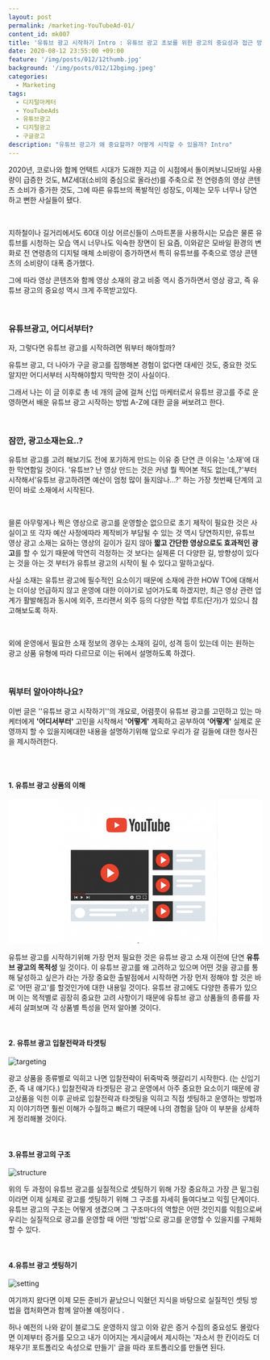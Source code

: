 ```yaml
---
layout: post
permalink: /marketing-YouTubeAd-01/
content_id: mk007
title: '유튜브 광고 시작하기 Intro : 유튜브 광고 초보를 위한 광고의 중요성과 접근 방법!'
date: 2020-08-12 23:55:00 +09:00
feature: '/img/posts/012/12thumb.jpg'
background: '/img/posts/012/12bgimg.jpeg'
categories:
  - Marketing
tags:  
  - 디지털마케터
  - YouTubeAds
  - 유튜브광고
  - 디지털광고
  - 구글광고
description: "유튜브 광고가 왜 중요할까? 어떻게 시작할 수 있을까? Intro"
---
```


2020년, 코로나와 함께 언택트 시대가 도래한 지금 이 시점에서 돌이켜보니모바일 사용량이 급증한 것도, MZ세대(소비의 중심으로 올라선)를 주축으로 전 연령층의 영상 콘텐츠 소비가 증가한 것도, 그에 따른 유튜브의 폭발적인 성장도, 이제는 모두 너무나 당연하고 뻔한 사실들이 됐다.

<br>

지하철이나 길거리에서도 60대 이상 어르신들이 스마트폰을 사용하시는 모습은 물론 유튜브를 시청하는 모습 역시 너무나도 익숙한 장면이 된 요즘, 이와같은 모바일 환경의 변화로 전 연령층의 디지털 매체 소비랑이 증가하면서 특히 유튜브를 주축으로 영상 콘텐츠의 소비량이 대폭 증가했다.

그에 따라 영상 콘텐츠와 함께 영상 소재의 광고 비중 역시 증가하면서 영상 광고, 즉 유튜브 광고의 중요성 역시 크게 주목받고있다.

<br>

<h3>유튜브광고, 어디서부터?</h3>

자, 그렇다면 유튜브 광고를 시작하려면 뭐부터 해야할까? 

유튜브 광고, 더 나아가 구글 광고를 집행해본 경험이 없다면 대세인 것도, 중요한 것도 알지만 어디서부터 시작해야할지 막막한 것이 사실이다.

그래서 나는 이 글 이후로 총 네 개의 글에 걸쳐 신입 마케터로서 유튜브 광고를 주로 운영하면서 배운 유튜브 광고 시작하는 방법 A-Z에 대한 글을 써보려고 한다. 

<br>

<h3>잠깐, 광고소재는요..?</h3>

유튜브 광고를 고려 해보기도 전에 포기하게 만드는 이유 중 단연 큰 이유는 '소재'에 대한 막연함일 것이다.  '유튜브? 난 영상 만드는 것은 커녕 뭘 찍어본 적도 없는데,,?'부터 시작해서'유튜브 광고하려면 예산이 엄청 많이 들지않나...?' 하는 가장 첫번째 단계의 고민이 바로 소재에서 시작된다.

<br>

믈론 아무렇게나 찍은 영상으로 광고를 운영할순 없으므로 초기 제작이 필요한 것은 사실이고 또 각자 예산 사정에따라 제작비가 부담될 수 있는 것 역시 당연하지만, 유튜브 영상 광고 소재는 요하는 영상의 길이가 길지 않아 <b>짧고 간단한 영상으로도 효과적인 광고</b>를 할 수 있기 때문에 막연히 걱정하는 것 보다는 실제론 더 다양한 길, 방향성이 있다는 것을 아는 것 부터가 유튜브 광고의 시작이 될 수 있다고 말하고싶다.

사실 소재는 유튜브 광고에 필수적인 요소이기 때문에 소재에 관한 HOW TO에 대해서는 더이상 언급하지 않고 운영에 대한 이야기로 넘어가도록 하겠지만, 최근 영상 관련 업계가 활발해짐과 동시에 외주, 프리랜서 외주 등의 다양한 작업 루트(단가)가 있으니 참고해보도록 하자.

<br>

외에 운영에서 필요한 소재 정보의 경우는 소재의 길이, 성격 등이 있는데 이는 원하는 광고 상품 유형에 따라 다르므로 이는 뒤에서 설명하도록 하겠다.

<br>

<h3>뭐부터 알아야하나요?</h3>

이번 글은 ''유튜브 광고 시작하기''의 개요로, 어렴풋이 유튜브 광고를 고민하고 있는 마케터에게 <b>'어디서부터'</b> 고민을 시작해서 <b>'어떻게'</b> 계획하고 공부하여 <b>'어떻게'</b> 실제로 운영까지 할 수 있을지에대한 내용을 설명하기위해 앞으로 우리가 갈 길들에 대한 청사진을 제시하려한다.

<br>

<br>

<h4> 1. 유튜브 광고 상품의 이해</h4>

![YT Ads type](/img/posts/012/01.png)

유튜브 광고를 시작하기위해 가장 먼저 필요한 것은 유튜브 광고 소재 이전에 단연 <b>유튜브 광고의 목적성</b> 일 것이다. 이 유튜브 광고를 왜 고려하고 있으며 어떤 것을 광고를 통해 달성하고 싶은가 라는 가장 중요한 출발점에서 시작하면 가장 먼저 정해야 할 것은 바로 '어떤 광고'를 할것인가에 대한 내용일 것이다. 유튜브 광고에도 다양한 종류가 있으며 이는 목적별로 굉장히 중요한 고려 사항이기 때문에 유튜브 광고 상품들의 종류를 자세히 살펴보며 각 상품별 특성을 먼저 알아볼 것이다.

<br>

<h4> 2. 유튜브 광고 입찰전략과 타겟팅</h4>

![targeting](/img/posts/012/02.jpg)

 광고 상품을 종류별로 익히고 나면 입찰전략이 뒤죽박죽 헷갈리기 시작한다. (는 신입기준, 즉 내 얘기다.) 입찰전략과 타겟팅은 광고 운영에서 아주 중요한 요소이기 때문에 광고상품을 익힌 이후 곧바로 입찰전략과 타겟팅을 익히고 직접 셋팅하고 운영하는 방법까지 이야기하면 훨씬 이해가 수월하고 빠르기 때문에 나의 경험을 담아 이 부분을 상세하게 정리해볼 것이다.

<br>

<h4>3.유튜브 광고의 구조</h4>

![structure](/img/posts/012/03.jpg)

 위의 두 과정이 유튜브 광고를 실질적으로 셋팅하기 위해 가장 중요하고 가장 큰 밑그림이라면 이제 실제로 광고를 셋팅하기 위해 그 구조를 자세히 들여다보고 익힐 단계이다. 유튜브 광고의 구조는 어떻게 생겼으며 그 구조마다의 역할은 어떤 것인지를 익힘으로써 우리는 실질적으로 광고를 운영할 때 어떤 '방법'으로 광고를 운영할 수 있을지를 구체화할 수 있다.

<br>

<h4>4.유튜브 광고 셋팅하기</h4>

![setting](/img/posts/012/04.jpg)

 여기까지 왔다면 이제 모든 준비가 끝났으니 익혔던 지식을 바탕으로 실질적인 셋팅 방법을 캡처화면과 함께 알아볼 예정이다 .

 허나 예전의 나와 같이 블로그도 운영하지 않고 이와 같은 증거 수집의 중요성도 몰랐다면 이제부터 증거를 모으고 내가 이어지는 게시글에서 제시하는 '자소서 한 칸이라도 더 채우기! 포트폴리오 속성으로 만들기' 글을 따라 포트폴리오를 만들면 된다.

<br>


